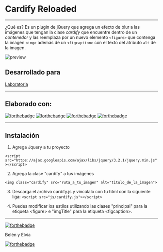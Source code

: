 # Cardify Reloaded
***

¿Qué es? Es un plugin de jQuery que agrega un efecto de blur a las imágenes que tengan la clase _cardify_  que encuentre dentro de un _contenedor_ y las reemplaza por un nuevo
elemento `<figure>` que contenga la imagen `<img>` además de un `<figcaption>`
con el texto del atributo `alt` de la imagen.

![preview](https://user-images.githubusercontent.com/37427270/45058827-7bc9bb00-b05f-11e8-955e-9c5ca3e756cb.png)

## Desarrollado para 
[Laboratoria](http://laboratoria.la)

***
## Elaborado con:
[![forthebadge](https://forthebadge.com/images/badges/uses-html.svg)](https://forthebadge.com)
[![forthebadge](https://forthebadge.com/images/badges/uses-css.svg)](https://forthebadge.com)
[![forthebadge](https://forthebadge.com/images/badges/uses-js.svg)](https://forthebadge.com)
[![forthebadge](https://forthebadge.com/images/badges/uses-git.svg)](https://forthebadge.com)

***

## Instalación
1. Agrega Jquery a tu proyecto

`<script src="https://ajax.googleapis.com/ajax/libs/jquery/3.2.1/jquery.min.js"></script>`


2. Agrega la clase "cardify" a tus imágenes

`<img class="cardify" src="ruta_a_tu_imagen" alt="titulo_de_la_imagen">`

3. Descarga el archivo cardify.js y vincúlalo con tu html con la siguiente liga:
`<script src="js/cardify.js"></script>`


4. Puedes modificar los estilos utilizando las clases "principal" para la etiqueta &lt;figure&gt; e "imgTitle" para la etiqueta &lt;figcaption&gt;.


***
[![forthebadge](https://forthebadge.com/images/badges/built-by-developers.svg)](https://forthebadge.com)


Belén y Elvia

[![forthebadge](https://forthebadge.com/images/badges/winter-is-coming.svg)](https://forthebadge.com)


